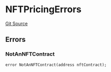 # NFTPricingErrors
[Git Source](https://github.com/thrackle-io/tron/blob/29c0f577f4a40a4ed7ae1702ee35ca11ff1ccfaf/src/common/IErrors.sol)


## Errors
### NotAnNFTContract

```solidity
error NotAnNFTContract(address nftContract);
```

